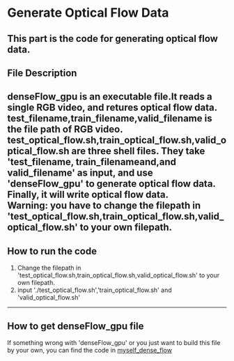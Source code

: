 # Generate Optical Flow Data  
This part is the code for generating optical flow data.
----
## File Description
denseFlow_gpu is an executable file.It reads a single RGB video, and retures optical flow data.  
test_filename,train_filename,valid_filename is the file path of RGB video.  
test_optical_flow.sh,train_optical_flow.sh,valid_optical_flow.sh are three shell files. They take 'test_filename,
train_filenameand,and valid_filename' as input, and use 'denseFlow_gpu' to generate optical flow data. Finally, it
will write optical flow data.  
**Warning: you have to change the filepath in 'test_optical_flow.sh,train_optical_flow.sh,valid_optical_flow.sh' to your own filepath.**
----

## How to run the code
1. Change the filepath in 'test_optical_flow.sh,train_optical_flow.sh,valid_optical_flow.sh' to your own filepath.
2. input './test_optical_flow.sh','train_optical_flow.sh' and 'valid_optical_flow.sh'

-----

## How to get denseFlow_gpu file
If something wrong with 'denseFlow_gpu' or you just want to build this file by your own,
you can find the code in [myself_dense_flow](https://github.com/EthanTaylor2/dense_flow)
